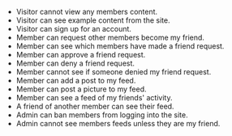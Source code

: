 * Visitor cannot view any members content.
* Visitor can see example content from the site.
* Visitor can sign up for an account.
* Member can request other members become my friend.
* Member can see which members have made a friend request.
* Member can approve a friend request.
* Member can deny a friend request.
* Member cannot see if someone denied my friend request.
* Member can add a post to my feed.
* Member can post a picture to my feed.
* Member can see a feed of my friends' activity.
* A friend of another member can see their feed.
* Admin can ban members from logging into the site.
* Admin cannot see members feeds unless they are my friend.


